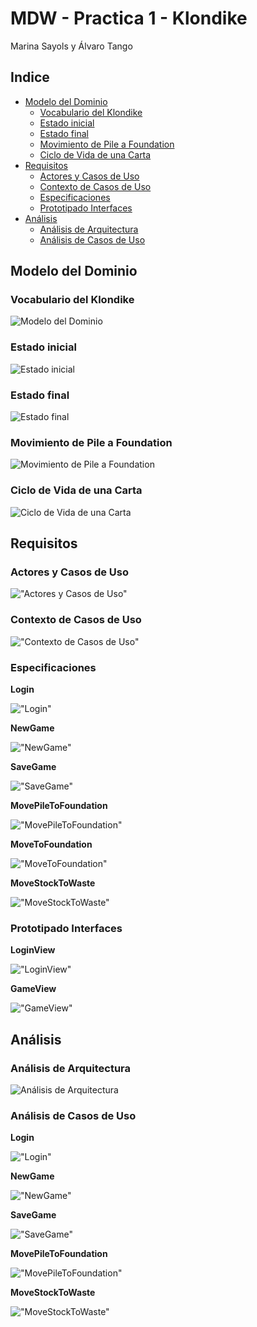# MDW - Practica 1 - Klondike

Marina Sayols y Álvaro Tango

## Indice

* [Modelo del Dominio](#modelo-del-dominio)
  + [Vocabulario del Klondike](#vocabulario-del-klondike)
  + [Estado inicial](#estado-inicial)
  + [Estado final](#estado-final)
  + [Movimiento de Pile a Foundation](#movimiento-de-pile-a-foundation)
  + [Ciclo de Vida de una Carta](#ciclo-de-vida-de-una-carta)
* [Requisitos](#requisitos)
  + [Actores y Casos de Uso](#actores-y-casos-de-uso)
  + [Contexto de Casos de Uso](#contexto-de-casos-de-uso)
  + [Especificaciones](#especificaciones)
  + [Prototipado Interfaces](#prototipado-interfaces)
* [Análisis](#an-lisis)
  + [Análisis de Arquitectura](#an-lisis-de-arquitectura)
  + [Análisis de Casos de Uso](#an-lisis-de-casos-de-uso)

## Modelo del Dominio

### Vocabulario del Klondike
![Modelo del Dominio](01-DomainModel/DomainModel.png "Modelo del Dominio")

### Estado inicial
![Estado inicial](01-DomainModel/estados/InitialState.png "Estado inicial")

### Estado final
![Estado final](01-DomainModel/estados/FinalState.png "Estado final")

### Movimiento de Pile a Foundation
![Movimiento de Pile a Foundation](01-DomainModel/secuencia/Diagrama-de-secuencia.png "Movimiento de Pile a Foundation")

### Ciclo de Vida de una Carta
![Ciclo de Vida de una Carta](01-DomainModel/CardLifeCycle.png "Ciclo de Vida de una Carta")

## Requisitos

### Actores y Casos de Uso
!["Actores y Casos de Uso"](02-requisitos/useCases/UseCases.png "Actores y Casos de Uso")

### Contexto de Casos de Uso
!["Contexto de Casos de Uso"](02-requisitos/useCases/DiagramaContexto.png "Contexto de Casos de Uso")

### Especificaciones
**Login**

!["Login"](02-requisitos/specifications/Login.png "Login")

**NewGame**

!["NewGame"](02-requisitos/specifications/NewGame.png "NewGame")

**SaveGame**

!["SaveGame"](02-requisitos/specifications/SaveGame.png "SaveGame")

**MovePileToFoundation**

!["MovePileToFoundation"](02-requisitos/specifications/MovePileToFoundation.png "MovePileToFoundation")

**MoveToFoundation**

!["MoveToFoundation"](02-requisitos/specifications/MoveToFoundation.png "MoveToFoundation")

**MoveStockToWaste**

!["MoveStockToWaste"](02-requisitos/specifications/MoveStockToWaste.png "MoveStockToWaste")

### Prototipado Interfaces
**LoginView**

!["LoginView"](02-requisitos/interfaces/LoginView.png "LoginView")

**GameView**

!["GameView"](02-requisitos/interfaces/GameView.png "GameView")

## Análisis

### Análisis de Arquitectura

![Análisis de Arquitectura](03-analisis/general.png "Análisis de Arquitectura")

### Análisis de Casos de Uso
**Login**

!["Login"](03-analisis/Login.png "Login")

**NewGame**

!["NewGame"](03-analisis/NewGame.png "NewGame")

**SaveGame**

!["SaveGame"](03-analisis/SaveGame.png "SaveGame")

**MovePileToFoundation**

!["MovePileToFoundation"](03-analisis/MovePileToFoundation.png "MovePileToFoundation")

**MoveStockToWaste**

!["MoveStockToWaste"](03-analisis/MoveStockToWaste.png "MoveStockToWaste")
